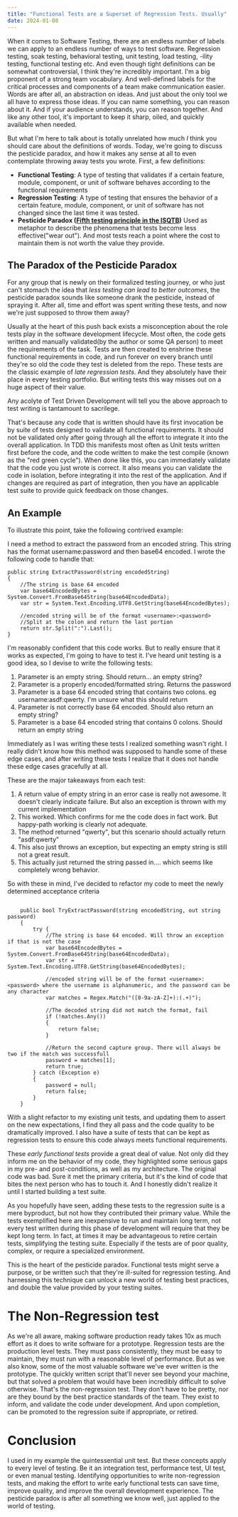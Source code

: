 ```yaml
---
title: "Functional Tests are a Superset of Regression Tests. Usually"
date: 2024-01-08
---
```


When it comes to Software Testing, there are an endless number of labels we can apply to an endless number of ways to test software. 
Regression testing, soak testing, behavioral testing, unit testing, load testing, -ility testing,
functional testing etc. And even though tight definitions can be somewhat controversial, I think they're incredibly important. 
I'm a big proponent of a strong team vocabulary. And well-defined labels for the critical processes and components of a team make communication easier. 
Words are after all, an abstraction on ideas. And just about the only tool we all have to express those ideas. If you can name something, you can reason about it. 
And if your audience understands, you can reason together. And like any other tool, it's important to keep it sharp, oiled, and quickly available when needed. 

But what I'm here to talk about is totally unrelated how much _I_ think you should care about the definitions of words. Today, we're going to discuss the pesticide 
paradox, and how it makes any sense at all to even contemplate throwing away tests you wrote. First, a few definitions:

* **Functional Testing**: A type of testing that validates if a certain feature, module, component, or unit of software behaves according to the functional requirements
* **Regression Testing**: A type of testing that ensures the behavior of a certain feature, module, component, or unit of software has not changed since the last time it was tested. 
* **Pesticide Paradox ([Fifth testing principle in the ISQTB](https://istqb-main-web-prod.s3.amazonaws.com/media/documents/ISTQB_CTFL_Syllabus-v4.0.pdf))** Used as metaphor to describe the phenomena that tests become less effective("wear out"). And most tests reach a point where the cost to maintain them is not worth the value they provide. 

## The Paradox of the Pesticide Paradox
For any group that is newly on their formalized testing journey, or who just can't stomach the idea that _less testing can lead to better outcomes_,
the pesticide paradox sounds like someone drank the pesticide, instead of spraying it. After all, time and effort was spent writing these tests, and now we're just supposed to throw them away? 

Usually at the heart of this push back exists a misconception about the role tests play in the software development lifecycle. Most often, the code gets written 
and manually validated(by the author or some QA person) to meet the requirements of the task. Tests are then created to enshrine these functional requirements in code, and run forever on every branch until 
they're so old the code they test is deleted from the repo. These tests are the classic example of _late regression tests_. And they absolutely have their place 
in every testing portfolio. But writing tests this way misses out on a huge aspect of their value.

Any acolyte of Test Driven Development will tell you the above approach to test writing is tantamount to sacrilege. 

That's because any code that is written should have its first invocation be by suite of tests designed to validate all functional requirements. It should not be validated only after going through
all the effort to integrate it into the overall application. In TDD this manifests most often as Unit tests written first before the code, 
and the code written to make the test compile (known as the "red green cycle"). When done like this, you can immediately validate that the code you just wrote is correct. It also means you can validate 
the code in isolation, before integrating it into the rest of the application. And if changes are required as part of integration, then you have an applicable test suite to provide quick
feedback on those changes. 

## An Example
To illustrate this point, take the following contrived example:

I need a method to extract the password from an encoded string. This string has the format username:password and then base64 encoded.
I wrote the following code to handle that:

```ASP.NET (C#)
public string ExtractPassword(string encodedString)
{
    //The string is base 64 encoded
    var base64EncodedBytes = System.Convert.FromBase64String(base64EncodedData);
    var str = System.Text.Encoding.UTF8.GetString(base64EncodedBytes);
    
    //encoded string will be of the format <username>:<password>
    //Split at the colon and return the last portion
    return str.Split(":").Last();
}
```

I'm reasonably confident that this code works. But to really ensure that it works as expected, I'm going to have to test it. I've heard unit testing is a good idea, 
so I devise to write the following tests:

1. Parameter is an empty string. Should return... an empty string?
1. Parameter is a properly encoded/formatted string. Returns the password
1. Parameter is a base 64 encoded string that contains two colons. eg username:asdf:qwerty. I'm unsure what this should return
1. Parameter is not correctly base 64 encoded. Should also return an empty string?
1. Parameter is a base 64 encoded string that contains 0 colons. Should return an empty string 

Immediately as I was writing these tests I realized something wasn't right. I really didn't know how this method was supposed to handle some of these edge cases,
and after writing these tests I realize that it does not handle these edge cases gracefully at all. 

These are the major takeaways from each test:

1. A return value of empty string in an error case is really not awesome. It doesn't clearly indicate failure. But also an exception is thrown with my current implementation
2. This worked. Which confirms for me the code does in fact work. But happy-path working is clearly not adequate. 
3. The method returned "qwerty", but this scenario should actually return "asdf:qwerty" 
4. This also just throws an exception, but expecting an empty string is still not a great result. 
5. This actually just returned the string passed in.... which seems like completely wrong behavior. 

So with these in mind, I've decided to refactor my code to meet the newly determined acceptance criteria

```ASP.NET (C#)

    public bool TryExtractPassword(string encodedString, out string password)
    {
        try {
            //The string is base 64 encoded. Will throw an exception if that is not the case
            var base64EncodedBytes = System.Convert.FromBase64String(base64EncodedData);
            var str = System.Text.Encoding.UTF8.GetString(base64EncodedBytes);
        
            //encoded string will be of the format <username>:<password> where the username is alphanumeric, and the password can be any character
            var matches = Regex.Match("([0-9a-zA-Z]+):(.+)");
            
            //The decoded string did not match the format, fail
            if (!matches.Any())
            {
                return false;
            }
            
            //Return the second capture group. There will always be two if the match was successfull 
            password = matches[1];
            return true;
        } catch (Exception e)
        {
            password = null;
            return false;
        }
    }

```

With a slight refactor to my existing unit tests, and updating them to assert on the new expectations, I find they all pass and the code quality to 
be dramatically improved. I also have a suite of tests that can be kept as regression tests to ensure this code always meets functional requirements. 

These _early functional tests_ provide a great deal of value. Not only did they inform me on the behavior of my code, they highlighted some serious
gaps in my pre- and post-conditions, as well as my architecture. The original code was bad. Sure it met the primary criteria, 
but it's the kind of code that bites the next person who has to touch it. And I honestly didn't realize it until I started building a test suite. 

As you hopefully have seen, adding these tests to the regression suite is a mere byproduct, but not how they contributed their primary value. 
While the tests exemplified here are inexpensive to run and maintain long term, not every test written during this phase of development will require that they be kept long term. 
In fact, at times it may be advantageous to retire certain tests, simplifying the testing suite. Especially if the tests are of poor quality, complex, or require a specialized environment. 

This is the heart of the pesticide paradox. Functional tests might serve a purpose, or be written such that they're ill-suited for regression testing. 
And harnessing this technique can unlock a new world of testing best practices, and double the value provided by your testing suites. 

# The Non-Regression test

As we're all aware, making software production ready takes 10x as much effort as it does to write software for a prototype. 
Regression tests are the production level tests. They must pass consistently, they must be easy to maintain, they must run with a reasonable level of performance. 
But as we also know, some of the most valuable software we've ever written is the prototype. The quickly written script that'll never see beyond your machine, but that solved a problem 
that would have been incredibly difficult to solve otherwise. That's the non-regression test. They don't have to be pretty, nor are they bound by 
the best practice standards of the team. They exist to inform, and validate the code under development. And upon completion, can be promoted to the regression suite if appropriate, 
or retired. 

# Conclusion

I used in my example the quintessential unit test. But these concepts apply to every level of testing. Be it an integration test, performance test, UI test, or even manual testing. 
Identifying opportunities to write non-regression tests, and making the effort to write early functional tests can save time, improve quality, and 
improve the overall development experience. The pesticide paradox is after all something we know well, just applied to the world of testing.  


